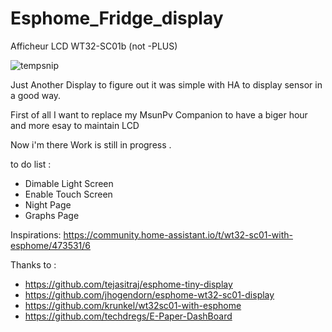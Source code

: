 # Esphome_Fridge_display

Afficheur LCD WT32-SC01b (not -PLUS)

![tempsnip](https://github.com/patmtp35/Esphome_Fridge_display/assets/6410695/31298e34-b76c-44b2-944a-e285efb9698e)


Just Another Display to figure out it was simple with HA to display sensor in a good way.

First of all I want to replace my MsunPv Companion to have a biger hour and more esay to maintain LCD 

Now i'm there Work is still in progress .

to do list :

- Dimable Light Screen 
- Enable Touch Screen
- Night Page
- Graphs Page


Inspirations: 
https://community.home-assistant.io/t/wt32-sc01-with-esphome/473531/6

Thanks to : 
- https://github.com/tejasitraj/esphome-tiny-display
- https://github.com/jhogendorn/esphome-wt32-sc01-display
- https://github.com/krunkel/wt32sc01-with-esphome
- https://github.com/techdregs/E-Paper-DashBoard
  

